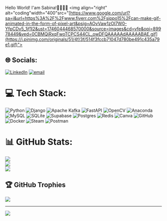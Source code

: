 Hello World! I'am Sabina!👩🏼‍💻👋
<img align="right" alt="coding"width="400"src="[https://www.google.com/url?sa=i&url=https%3A%2F%2Fwww.fiverr.com%2Fsippo15%2Fcan-make-gif-animated-in-the-form-of-pixel-art&psig=AOvVaw1zOI7W0-YfpCDv5_1jf1l2&ust=1746044468570000&source=images&cd=vfe&opi=89978449&ved=0CBMQjRxqFwoTCPCS44CL_owDFQAAAAAdAAAAABAE.gif](https://i.pinimg.com/originals/51/4f/3f/514f3fccb71047d780be491c435a79e1.gif)">
<!--
**asangalyevas69/asangalyevas69** is a ✨ _special_ ✨ repository because its `README.md` (this file) appears on your GitHub profile.

Here are some ideas to get you started:

- 🔭 I’m currently working on ...
- 🌱 I’m currently learning ...
- 👯 I’m looking to collaborate on ...
- 🤔 I’m looking for help with ...
- 💬 Ask me about ...
- 📫 How to reach me: ...
- 😄 Pronouns: ...
- ⚡ Fun fact: ...
-->

## 🌐 Socials:
[![LinkedIn](https://img.shields.io/badge/LinkedIn-%230077B5.svg?logo=linkedin&logoColor=white)](https://linkedin.com/in/sabina-asangalyeva) [![email](https://img.shields.io/badge/Email-D14836?logo=gmail&logoColor=white)](mailto:sabinaasangalyeva9@gmail.com) 

# 💻 Tech Stack:
![Python](https://img.shields.io/badge/python-3670A0?style=for-the-badge&logo=python&logoColor=ffdd54) ![Django](https://img.shields.io/badge/django-%23092E20.svg?style=for-the-badge&logo=django&logoColor=white) ![Apache Kafka](https://img.shields.io/badge/Apache%20Kafka-000?style=for-the-badge&logo=apachekafka) ![FastAPI](https://img.shields.io/badge/FastAPI-005571?style=for-the-badge&logo=fastapi) ![OpenCV](https://img.shields.io/badge/opencv-%23white.svg?style=for-the-badge&logo=opencv&logoColor=white) ![Anaconda](https://img.shields.io/badge/Anaconda-%2344A833.svg?style=for-the-badge&logo=anaconda&logoColor=white) ![MySQL](https://img.shields.io/badge/mysql-4479A1.svg?style=for-the-badge&logo=mysql&logoColor=white) ![SQLite](https://img.shields.io/badge/sqlite-%2307405e.svg?style=for-the-badge&logo=sqlite&logoColor=white) ![Supabase](https://img.shields.io/badge/Supabase-3ECF8E?style=for-the-badge&logo=supabase&logoColor=white) ![Postgres](https://img.shields.io/badge/postgres-%23316192.svg?style=for-the-badge&logo=postgresql&logoColor=white) ![Redis](https://img.shields.io/badge/redis-%23DD0031.svg?style=for-the-badge&logo=redis&logoColor=white) ![Canva](https://img.shields.io/badge/Canva-%2300C4CC.svg?style=for-the-badge&logo=Canva&logoColor=white) ![GitHub](https://img.shields.io/badge/github-%23121011.svg?style=for-the-badge&logo=github&logoColor=white) ![Docker](https://img.shields.io/badge/docker-%230db7ed.svg?style=for-the-badge&logo=docker&logoColor=white) ![Steam](https://img.shields.io/badge/steam-%23000000.svg?style=for-the-badge&logo=steam&logoColor=white) ![Postman](https://img.shields.io/badge/Postman-FF6C37?style=for-the-badge&logo=postman&logoColor=white)
# 📊 GitHub Stats:
![](https://github-readme-stats.vercel.app/api?username=asangalyevas69&theme=dark&hide_border=false&include_all_commits=true&count_private=true)<br/>
![](https://nirzak-streak-stats.vercel.app/?user=asangalyevas69&theme=dark&hide_border=false)<br/>
![](https://github-readme-stats.vercel.app/api/top-langs/?username=asangalyevas69&theme=dark&hide_border=false&include_all_commits=true&count_private=true&layout=compact)

## 🏆 GitHub Trophies
![](https://github-profile-trophy.vercel.app/?username=asangalyevas69&theme=radical&no-frame=false&no-bg=false&margin-w=4)

---
[![](https://visitcount.itsvg.in/api?id=asangalyevas69&icon=0&color=0)](https://visitcount.itsvg.in)

<!-- Proudly created with GPRM ( https://gprm.itsvg.in ) -->

